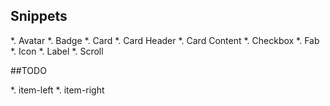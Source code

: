 

## Snippets

*. Avatar
*. Badge
*. Card
*. Card Header
*. Card Content
*. Checkbox
*. Fab
*. Icon
*. Label
*. Scroll




##TODO

*. item-left
*. item-right
